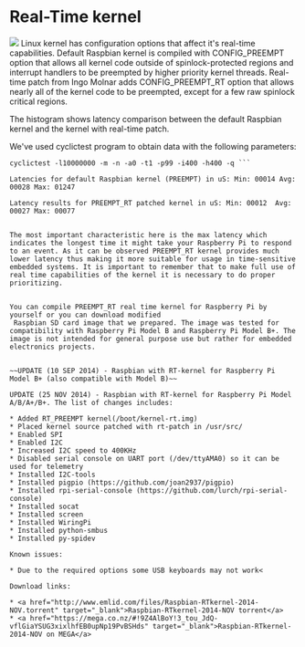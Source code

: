 # Real-Time kernel 
![](http://www.emlid.com/wp-content/uploads/2014/05/RT-Tests.png)
Linux kernel has configuration options that affect it's real-time capabilities. Default Raspbian kernel is compiled with CONFIG_PREEMPT option that allows all kernel code outside of spinlock-protected regions and interrupt handlers to be preempted by higher priority kernel threads. Real-time patch from Ingo Molnar adds CONFIG_PREEMPT_RT option that allows nearly all of the kernel code to be preempted, except for a few raw spinlock critical regions.


The histogram shows latency comparison between the default Raspbian kernel and the kernel with real-time patch.


We've used cyclictest program to obtain data with the following parameters:

```
cyclictest -l10000000 -m -n -a0 -t1 -p99 -i400 -h400 -q ```

Latencies for default Raspbian kernel (PREEMPT) in uS: Min: 00014 Avg: 00028 Max: 01247

Latency results for PREEMPT_RT patched kernel in uS: Min: 00012  Avg: 00027 Max: 00077


The most important characteristic here is the max latency which indicates the longest time it might take your Raspberry Pi to respond to an event. As it can be observed PREEMPT_RT kernel provides much lower latency thus making it more suitable for usage in time-sensitive embedded systems. It is important to remember that to make full use of real time capabilities of the kernel it is necessary to do proper prioritizing.


You can compile PREEMPT_RT real time kernel for Raspberry Pi by yourself or you can download modified 
 Raspbian SD card image that we prepared. The image was tested for compatibility with Raspberry Pi Model B and Raspberry Pi Model B+. The image is not intended for general purpose use but rather for embedded electronics projects.


~~UPDATE (10 SEP 2014) - Raspbian with RT-kernel for Raspberry Pi Model B+ (also compatible with Model B)~~

UPDATE (25 NOV 2014) - Raspbian with RT-kernel for Raspberry Pi Model A/B/A+/B+. The list of changes includes:

* Added RT_PREEMPT kernel(/boot/kernel-rt.img)
* Placed kernel source patched with rt-patch in /usr/src/
* Enabled SPI
* Enabled I2C
* Increased I2C speed to 400KHz
* Disabled serial console on UART port (/dev/ttyAMA0) so it can be used for telemetry
* Installed I2C-tools
* Installed pigpio (https://github.com/joan2937/pigpio)
* Installed rpi-serial-console (https://github.com/lurch/rpi-serial-console)
* Installed socat
* Installed screen
* Installed WiringPi
* Installed python-smbus
* Installed py-spidev

Known issues:

* Due to the required options some USB keyboards may not work<

Download links:

* <a href="http://www.emlid.com/files/Raspbian-RTkernel-2014-NOV.torrent" target="_blank">Raspbian-RTkernel-2014-NOV torrent</a>
* <a href="https://mega.co.nz/#!9Z4AlBoY!3_tou_JdQ-vflGiaYSUG3xixlhfEB0upNp19PvBSHds" target="_blank">Raspbian-RTkernel-2014-NOV on MEGA</a>

